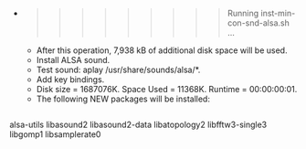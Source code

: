 * >>>>>>>>> Running inst-min-con-snd-alsa.sh ...
  * After this operation, 7,938 kB of additional disk space will be used.
  * Install ALSA sound.
  * Test sound: aplay /usr/share/sounds/alsa/*.
  * Add key bindings.
  * Disk size = 1687076K. Space Used = 11368K. Runtime = 00:00:00:01.
  * The following NEW packages will be installed:
  ```bash
alsa-utils libasound2 libasound2-data libatopology2 libfftw3-single3
libgomp1 libsamplerate0
  ```
